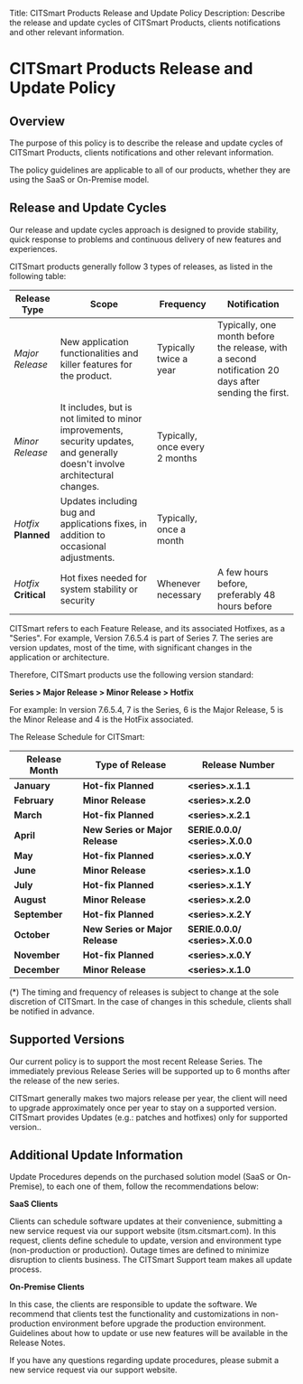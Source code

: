 Title: CITSmart Products Release and Update Policy
Description: Describe the release and update cycles of CITSmart Products, clients notifications and other relevant information.

# CITSmart Products Release and Update Policy

## Overview
The purpose of this policy is to describe the release and update cycles of
CITSmart Products, clients notifications and other relevant information.

The policy guidelines are applicable to all of our products, whether they are
using the SaaS or On-Premise model.

## Release and Update Cycles
Our release and update cycles approach is designed to provide stability, quick
response to problems and continuous delivery of new features and experiences.

CITSmart products generally follow 3 types of releases, as listed in the
following table:

| **Release Type**     | **Scope**                                                                                                                 | **Frequency**                      | **Notification**                                                                                  |
|------------------------|----------------------------------------------------------------------------------------------------------------------------|-------------------------------------|--------------------------------------------------------------------------------------------------|
| *Major Release*        | New application functionalities and killer features for the product.                                                                    | Typically twice a year     | Typically, one month before the release, with a second notification 20 days after sending the first. |
| *Minor Release*        | It includes, but is not limited to minor improvements, security updates, and generally doesn't involve architectural changes. | Typically, once every 2 months |                                                                                                  |
| *Hotfix* **Planned** | Updates including bug and applications fixes, in addition to occasional adjustments.                                                  | Typically, once a month        |                                                                                                  |
| *Hotfix* **Critical**   | Hot fixes needed for system stability or security                                                 | Whenever necessary               | A few hours before, preferably 48 hours before                                                  |


CITSmart refers to each Feature Release, and its associated Hotfixes, as a
"Series". For example, Version 7.6.5.4 is part of Series 7. The series are
version updates, most of the time, with significant changes in the application
or architecture.

Therefore, CITSmart products use the following version standard:

**Series \> Major Release \> Minor Release \> Hotfix**

For example: In version 7.6.5.4, 7 is the Series, 6 is the Major Release, 5 is
the Minor Release and 4 is the HotFix associated.

The Release Schedule for CITSmart:

| **Release Month** | **Type of Release**             | **Release Number**                |
|-------------------|---------------------------------|-----------------------------------|
| **January**       | **Hot-fix Planned**             | **\<series\>.x.1.1**              |
| **February**      | **Minor Release**               | **\<series\>.x.2.0**              |
| **March**         | **Hot-fix Planned**             | **\<series\>.x.2.1**              |
| **April**         | **New Series or Major Release** | **SERIE.0.0.0/ \<series\>.X.0.0** |
| **May**           | **Hot-fix Planned**             | **\<series\>.x.0.Y**              |
| **June**          | **Minor Release**               | **\<series\>.x.1.0**              |
| **July**          | **Hot-fix Planned**             | **\<series\>.x.1.Y**              |
| **August**        | **Minor Release**               | **\<series\>.x.2.0**              |
| **September**     | **Hot-fix Planned**             | **\<series\>.x.2.Y**              |
| **October**       | **New Series or Major Release** | **SERIE.0.0.0/ \<series\>.X.0.0** |
| **November**      | **Hot-fix Planned**             | **\<series\>.x.0.Y**              |
| **December**      | **Minor Release**               | **\<series\>.x.1.0**              |

(\*) The timing and frequency of releases is subject to change at the sole
discretion of CITSmart. In the case of changes in this schedule, clients shall
be notified in advance.

## Supported Versions

Our current policy is to support the most recent Release Series. The immediately
previous Release Series will be supported up to 6 months after the release of
the new series.

CITSmart generally makes two majors release per year, the client will need to
upgrade approximately once per year to stay on a supported version. CITSmart
provides Updates (e.g.: patches and hotfixes) only for supported version..

## Additional Update Information


Update Procedures depends on the purchased solution model (SaaS or On-Premise),
to each one of them, follow the recommendations below:

**SaaS Clients**

Clients can schedule software updates at their convenience, submitting a new
service request via our support website (itsm.citsmart.com). In this request,
clients define schedule to update, version and environment type (non-production
or production). Outage times are defined to minimize disruption to clients
business. The CITSmart Support team makes all update process.

**On-Premise Clients**

In this case, the clients are responsible to update the software. We recommend
that clients test the functionality and customizations in non-production
environment before upgrade the production environment. Guidelines about how to
update or use new features will be available in the Release Notes.

If you have any questions regarding update procedures, please submit a new
service request via our support website.
